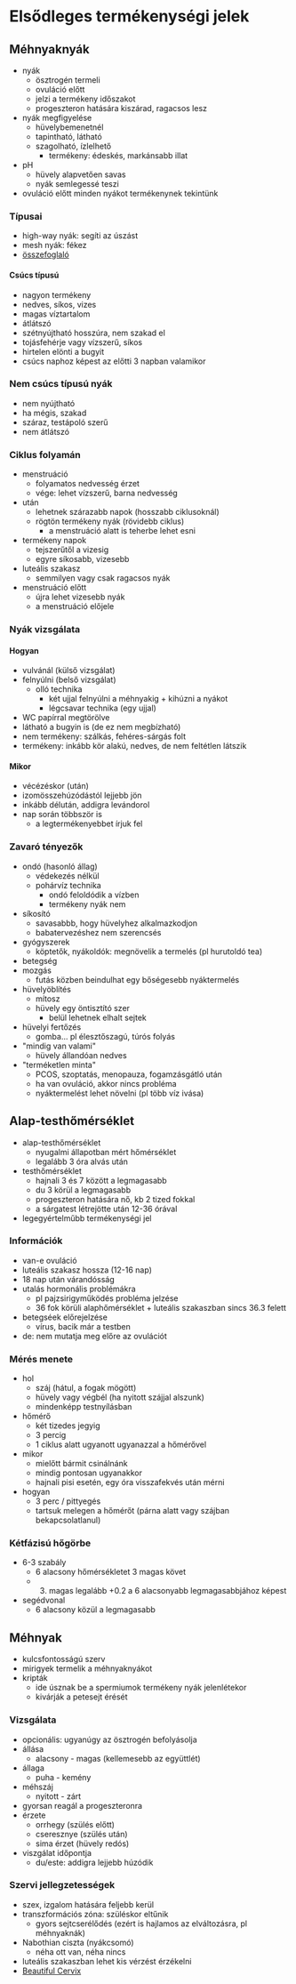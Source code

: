 # Elsődleges termékenységi jelek

## Méhnyaknyák

- nyák
	- ösztrogén termeli
	- ovuláció előtt
	- jelzi a termékeny időszakot
	- progeszteron hatására kiszárad, ragacsos lesz
- nyák megfigyelése
	- hüvelybemenetnél
	- tapintható, látható
	- szagolható, ízlelhető
		- termékeny: édeskés, markánsabb illat
- pH
	- hüvely alapvetően savas
	- nyák semlegessé teszi
- ovuláció előtt minden nyákot termékenynek tekintünk

### Típusai

- high-way nyák: segíti az úszást
- mesh nyák: fékez
- [összefoglaló](http://hormonmentes.hu/tanfolyam/wp-content/uploads/2016/07/Nedvess%C3%A9gek-a-ciklus-f%C3%A1zisaiban.pdf)

#### Csúcs típusú

- nagyon termékeny
- nedves, síkos, vizes
- magas víztartalom
- átlátszó
- szétnyújtható hosszúra, nem szakad el 
- tojásfehérje vagy vízszerű, síkos
- hirtelen elönti a bugyit
- csúcs naphoz képest az előtti 3 napban valamikor

### Nem csúcs típusú nyák

- nem nyújtható
- ha mégis, szakad
- száraz, testápoló szerű
- nem átlátszó

### Ciklus folyamán

- menstruáció
	- folyamatos nedvesség érzet
	- vége: lehet vízszerű, barna nedvesség
- után
	- lehetnek szárazabb napok (hosszabb ciklusoknál)
	- rögtön termékeny nyák (rövidebb ciklus)
		- a menstruáció alatt is teherbe lehet esni
- termékeny napok
	- tejszerűtől a vizesig
	- egyre síkosabb, vizesebb
- luteális szakasz
	- semmilyen vagy csak ragacsos nyák
- menstruáció előtt
	- újra lehet vizesebb nyák
	- a menstruáció előjele

### Nyák vizsgálata

#### Hogyan

- vulvánál (külső vizsgálat)
- felnyúlni (belső vizsgálat)
	- olló technika
		- két ujjal felnyúlni a méhnyakig + kihúzni a nyákot
		- légcsavar technika (egy ujjal)
- WC papírral megtörölve
- látható a bugyin is (de ez nem megbízható)
- nem termékeny: szálkás, fehéres-sárgás folt
- termékeny: inkább kör alakú, nedves, de nem feltétlen látszik

#### Mikor

- vécézéskor (után)
- izomösszehúzódástól lejjebb jön
- inkább délután, addigra levándorol
- nap során többször is
	- a legtermékenyebbet írjuk fel

### Zavaró tényezők

- ondó (hasonló állag)
	- védekezés nélkül
	- pohárvíz technika
		- ondó feloldódik a vízben
		- termékeny nyák nem
- síkosító
	- savasabbb, hogy hüvelyhez alkalmazkodjon
	- babatervezéshez nem szerencsés
- gyógyszerek
	- köptetők, nyákoldók: megnövelik a termelés (pl hurutoldó tea)
- betegség
- mozgás
	- futás közben beindulhat egy bőségesebb nyáktermelés
- hüvelyöblítés
	- mítosz
	- hüvely egy öntisztító szer
		- belül lehetnek elhalt sejtek
- hüvelyi fertőzés
	- gomba... pl élesztőszagú, túrós folyás
- "mindig van valami"
	- hüvely állandóan nedves
- "terméketlen minta"
	- PCOS, szoptatás, menopauza, fogamzásgátló után
	- ha van ovuláció, akkor nincs probléma
	- nyáktermelést lehet növelni (pl több víz ivása)

## Alap-testhőmérséklet

- alap-testhőmérséklet
	- nyugalmi állapotban mért hőmérséklet
	- legalább 3 óra alvás után
- testhőmérséklet
	- hajnali 3 és 7 között a legmagasabb
	- du 3 körül a legmagasabb
	- progeszteron hatására nő, kb 2 tized fokkal
	- a sárgatest létrejötte után 12-36 órával
- legegyértelműbb termékenységi jel

### Információk

- van-e ovuláció
- luteális szakasz hossza (12-16 nap)
- 18 nap után várandósság
- utalás hormonális problémákra
	- pl pajzsirigyműködés probléma jelzése
	- 36 fok körüli alaphőmérséklet + luteális szakaszban sincs 36.3 felett
- betegséek előrejelzése
	- vírus, bacik már a testben
- de: nem mutatja meg előre az ovulációt

### Mérés menete

- hol
	- száj (hátul, a fogak mögött)
	- hüvely vagy végbél (ha nyitott szájjal alszunk)
	- mindenképp testnyílásban
- hőmérő
	- két tizedes jegyig
	- 3 percig
	- 1 ciklus alatt ugyanott ugyanazzal a hőmérővel
- mikor
	- mielőtt bármit csinálnánk
	- mindig pontosan ugyanakkor
	- hajnali pisi esetén, egy óra visszafekvés után mérni
- hogyan
	- 3 perc / pittyegés
	- tartsuk melegen a hőmérőt (párna alatt vagy szájban bekapcsolatlanul)

### Kétfázisú hőgörbe

- 6-3 szabály
	- 6 alacsony hőmérsékletet 3 magas követ
	- 3. magas legalább +0.2 a 6 alacsonyabb legmagasabbjához képest
- segédvonal
	- 6 alacsony közül a legmagasabb

## Méhnyak

 - kulcsfontosságú szerv
 - mirigyek termelik a méhnyaknyákot
 - kripták
 	- ide úsznak be a spermiumok termékeny nyák jelenlétekor
 	- kivárják a petesejt érését

### Vizsgálata

- opcionális: ugyanúgy az ösztrogén befolyásolja
- állása
	- alacsony - magas (kellemesebb az együttlét)
- állaga
	- puha - kemény
- méhszáj
	- nyitott - zárt
- gyorsan reagál a progeszteronra
- érzete
	- orrhegy (szülés előtt)
	- cseresznye (szülés után)
	- sima érzet (hüvely redós)
- viszgálat időpontja
	- du/este: addigra lejjebb húzódik

### Szervi jellegzetességek

- szex, izgalom hatására feljebb kerül
- transzformációs zóna: szüléskor eltűnik
	- gyors sejtcserélődés (ezért is hajlamos az elváltozásra, pl méhnyaknák)
-  Nabothian ciszta (nyákcsomó)
	- néha ott van, néha nincs
- luteális szakaszban lehet kis vérzést érzékelni
- [Beautiful Cervix](https://www.beautifulcervix.com/)
